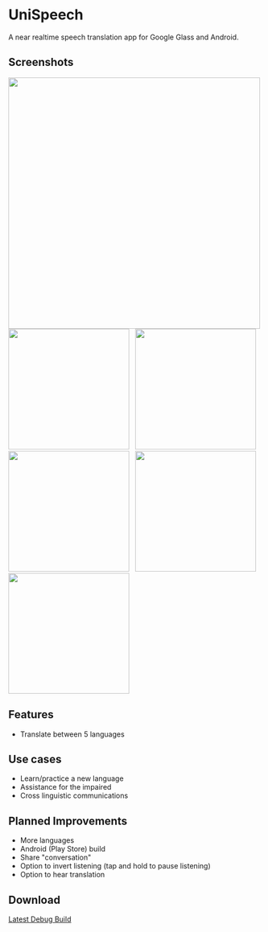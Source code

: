 UniSpeech
=================

A near realtime speech translation app for Google Glass and Android.


Screenshots
--------------

<img src="https://dl.dropboxusercontent.com/u/6664528/UniSpeech/Screen%20Shot%202014-02-06%20at%204.26.15%20PM.png" width="500" /><br />
<img src="https://dl.dropboxusercontent.com/u/6664528/UniSpeech/Screen%20Shot%202014-02-06%20at%204.26.38%20PM.png" width="240" />
&nbsp;
<img src="https://dl.dropboxusercontent.com/u/6664528/UniSpeech/Screen%20Shot%202014-02-06%20at%204.26.50%20PM.png" width="240" />
<br />
<img src="https://dl.dropboxusercontent.com/u/6664528/UniSpeech/Screen%20Shot%202014-02-06%20at%204.27.16%20PM.png" width="240" />
&nbsp;
<img src="https://dl.dropboxusercontent.com/u/6664528/UniSpeech/Screen%20Shot%202014-02-06%20at%204.27.46%20PM.png" width="240" />
<br />
<img src="https://dl.dropboxusercontent.com/u/6664528/UniSpeech/Screen%20Shot%202014-02-06%20at%204.27.55%20PM.png" width="240" />

Features
---------------
 * Translate between 5 languages
 
Use cases
---------------
 * Learn/practice a new language
 * Assistance for the impaired
 * Cross linguistic communications

Planned Improvements
---------------
 * More languages
 * Android (Play Store) build
 * Share "conversation"
 * Option to invert listening (tap and hold to pause listening)
 * Option to hear translation

Download
---------------
<a href="https://db.tt/IV3W2uXw">Latest Debug Build</a>
